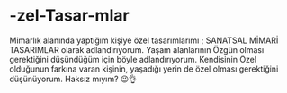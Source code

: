 # -zel-Tasar-mlar
Mimarlık alanında yaptığım kişiye özel tasarımlarımı ; SANATSAL MİMARİ TASARIMLAR olarak adlandırıyorum. Yaşam alanlarının Özgün olması gerektiğini düşündüğüm için böyle adlandırıyorum. Kendisinin Özel olduğunun farkına varan kişinin, yaşadığı yerin de özel olması gerektiğini düşünüyorum. Haksız mıyım? 😉👌 
